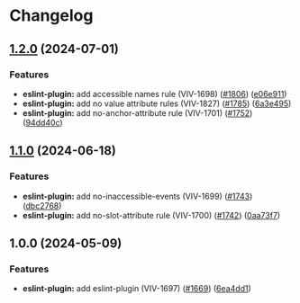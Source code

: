 # Changelog

## [1.2.0](https://github.com/Vonage/vivid-3/compare/eslint-plugin-v1.1.0...eslint-plugin-v1.2.0) (2024-07-01)


### Features

* **eslint-plugin:** add accessible names rule (VIV-1698) ([#1806](https://github.com/Vonage/vivid-3/issues/1806)) ([e06e911](https://github.com/Vonage/vivid-3/commit/e06e911bbad87ef9e6d69b7b03f6859086566e16))
* **eslint-plugin:** add no value attribute rules (VIV-1827) ([#1785](https://github.com/Vonage/vivid-3/issues/1785)) ([6a3e495](https://github.com/Vonage/vivid-3/commit/6a3e495896c91a079c1f524bea258a7d6fc12ec1))
* **eslint-plugin:** add no-anchor-attribute rule (VIV-1701) ([#1752](https://github.com/Vonage/vivid-3/issues/1752)) ([94dd40c](https://github.com/Vonage/vivid-3/commit/94dd40c741b919eae34d04c6dd06a40c7b6b49fc))

## [1.1.0](https://github.com/Vonage/vivid-3/compare/eslint-plugin-v1.0.0...eslint-plugin-v1.1.0) (2024-06-18)


### Features

* **eslint-plugin:** add no-inaccessible-events (VIV-1699) ([#1743](https://github.com/Vonage/vivid-3/issues/1743)) ([dbc2768](https://github.com/Vonage/vivid-3/commit/dbc27689ad73b7c53e20f163898caa76ff82ca9e))
* **eslint-plugin:** add no-slot-attribute rule (VIV-1700) ([#1742](https://github.com/Vonage/vivid-3/issues/1742)) ([0aa73f7](https://github.com/Vonage/vivid-3/commit/0aa73f7ca5f90814e61e225a78fd069dfe335173))

## 1.0.0 (2024-05-09)


### Features

* **eslint-plugin:** add eslint-plugin (VIV-1697) ([#1669](https://github.com/Vonage/vivid-3/issues/1669)) ([6ea4dd1](https://github.com/Vonage/vivid-3/commit/6ea4dd1e1a85435e9471b725a8d1fbd83dc01a0a))
